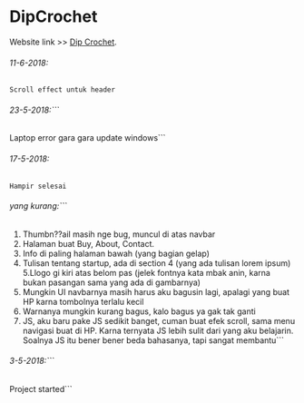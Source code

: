 # DipCrochet

Website link >> [Dip Crochet](https://lilgiant347.github.io/MyWebsite/Index.html).


###### 11-6-2018:
```Scroll effect untuk header```

###### 23-5-2018:```
Laptop error gara gara update windows```

###### 17-5-2018:
```Hampir selesai```

###### yang kurang:```
1. Thumbn??ail masih nge bug, muncul di atas navbar
2. Halaman buat Buy, About, Contact.
3. Info di paling halaman bawah (yang bagian gelap)
4. Tulisan tentang startup, ada di section 4 (yang ada tulisan lorem ipsum)
5.Llogo gi kiri atas belom pas (jelek fontnya kata mbak anin, karna bukan pasangan sama yang ada di gambarnya)
6. Mungkin UI navbarnya masih harus aku bagusin lagi, apalagi yang buat HP karna tombolnya terlalu kecil
7. Warnanya mungkin kurang bagus, kalo bagus ya gak tak ganti
8. JS, aku baru pake JS sedikit banget, cuman buat efek scroll, sama menu navigasi buat di HP. Karna ternyata JS lebih sulit dari yang aku belajarin. Soalnya JS itu bener bener beda bahasanya, tapi sangat membantu```

###### 3-5-2018:```
Project started```
